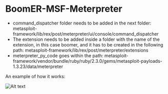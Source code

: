 # BoomER-MSF-Meterpreter

- command_dispatcher folder needs to be added in the next folder: 
metasploit-framework/lib/rex/post/meterpreter/ui/console/command_dispatcher 
- The extension needs to be added inside a folder with the name of the extension, in this case boomer, and it has to be created in the following path: metasploit-framework/lib/rex/post/meterpreter/extensions 
- meterpreter_py_code goes within the path: metasploit-framework/vendor/bundle/ruby/ruby/2.3.0/gems/metasploit-payloads-1.3.23/data/meterpreter

An example of how it works:

![Alt text](https://1.bp.blogspot.com/-1HIjbEHpLm0/WrEvD-7jfNI/AAAAAAAArNQ/L5gYzKjdv7YCeGjvAgMuWLSHvIhjW5HZQCEwYBhgL/s1600/IMAGEN16.png?raw=true "BoomER en el meterpreter")
